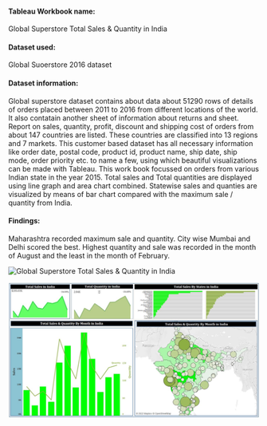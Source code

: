 #### Tableau Workbook name: 
Global Superstore Total Sales & Quantity in India
#### Dataset used: 
Global Suoerstore 2016 dataset

#### Dataset information: 
Global superstore dataset contains about data about 51290 rows of details of orders placed between 2011 to 2016 from different locations of the world. It also contatain another sheet of information about returns and sheet. Report on sales, quantity, profit, discount and shipping cost of orders from about 147 countries are listed. These countries are classified into 13 regions and 7 markets. This customer based dataset has all necessary information like order date, postal code, product id, product name, ship date, ship mode, order priority etc. to name a few, using which beautiful visualizations can be made with Tableau. This work book focussed on orders from various Indian state in the year 2015. Total sales and Total quantities are displayed using line graph and area chart combined. Statewise sales and quanties are visualized by means of bar chart compared with the maximum sale / quantity from India. 

#### Findings: 
Maharashtra recorded maximum sale and quantity. City wise Mumbai and Delhi scored the best. Highest quantity and sale was recorded in the month of August and the least in the month of February.

![Global Superstore Total Sales & Quantity in India](https://public.tableau.com/views/GlobalSuperstoreTotalSalesQuantityinIndia/SalesQuantity?:language=en-US&publish=yes&:display_count=n&:origin=viz_share_link)

![Visualization](https://github.com/RiniChristy/Tableau-Visualizations/blob/f8695a9ecc05a96bde1ad4b2cbbfafd252e20948/Global%20Super%20Store%20Total%20Sales%20%26%20Quantity%20in%20India.jpg?raw=true "Employee Data title")
